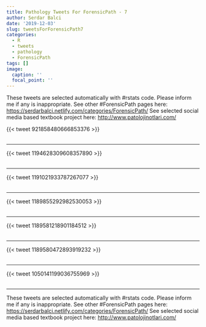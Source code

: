 ```yaml
---
title: Pathology Tweets For ForensicPath - 7
author: Serdar Balci
date: '2019-12-03'
slug: tweetsForForensicPath7
categories:
  - R
  - tweets
  - pathology
  - ForensicPath
tags: []
image:
  caption: ''
  focal_point: ''
---
```



These tweets are selected automatically with #rstats code. Please inform me if any is inappropriate.
See other #ForensicPath pages here: https://serdarbalci.netlify.com/categories/ForensicPath/ 
See selected social media based textbook project here: http://www.patolojinotlari.com/

{{< tweet 921858480666853376 >}}
<br>
<br>
<hr>
{{< tweet 1194628309608357890 >}}
<br>
<br>
<hr>
{{< tweet 1191021933787267077 >}}
<br>
<br>
<hr>
{{< tweet 1189855292982530053 >}}
<br>
<br>
<hr>
{{< tweet 1189581218901184512 >}}
<br>
<br>
<hr>
{{< tweet 1189580472893919232 >}}
<br>
<br>
<hr>
{{< tweet 1050141199036755969 >}}
<br>
<br>
<hr>


These tweets are selected automatically with #rstats code. Please inform me if any is inappropriate.
See other #ForensicPath pages here: https://serdarbalci.netlify.com/categories/ForensicPath/ 
See selected social media based textbook project here: http://www.patolojinotlari.com/
